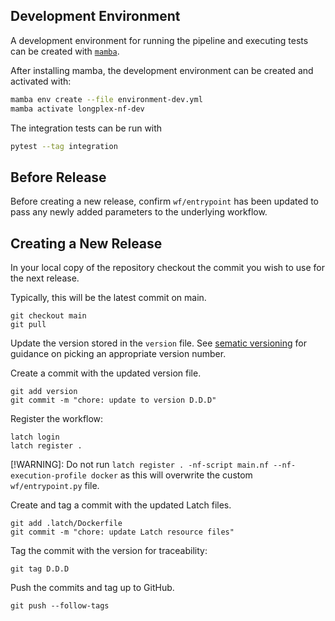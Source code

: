 ## Development Environment

A development environment for running the pipeline and executing tests can be created with [`mamba`](https://mamba.readthedocs.io/en/latest/installation/mamba-installation.html).

After installing mamba, the development environment can be created and activated with:
```bash
mamba env create --file environment-dev.yml
mamba activate longplex-nf-dev
```

The integration tests can be run with
```bash
pytest --tag integration
```

## Before Release

Before creating a new release, confirm `wf/entrypoint` has been updated to pass any newly added parameters to the underlying workflow.

## Creating a New Release

In your local copy of the repository checkout the commit you wish to use for the next release.

Typically, this will be the latest commit on main.

```console
git checkout main
git pull
```

Update the version stored in the `version` file.
See [sematic versioning](https://semver.org/) for guidance on picking an appropriate version number.

Create a commit with the updated version file.

```console
git add version
git commit -m "chore: update to version D.D.D"
```

Register the workflow:

```console
latch login
latch register .
```

[!WARNING]: Do not run `latch register . -nf-script main.nf --nf-execution-profile docker` as this will overwrite the custom `wf/entrypoint.py` file.

Create and tag a commit with the updated Latch files.

```console
git add .latch/Dockerfile
git commit -m "chore: update Latch resource files"
```

Tag the commit with the version for traceability:

```console
git tag D.D.D
```

Push the commits and tag up to GitHub.

```console
git push --follow-tags
```
